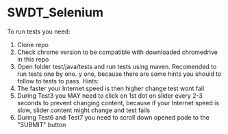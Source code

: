 # SWDT_Selenium
To run tests you need:
1. Clone repo
2. Check chrome version to be compatible with downloaded chromedrive in this repo
3. Open folder test/java/tests and run tests using maven.
Recomended to run tests one by one.
y one, because there are some hints you should to follow to tests to pass.
Hints:
1. The faster your Internet speed is then higher change test wont fail
2. During Test3 you MAY need to click on 1st dot on slider every 2-3 seconds to prevent changing content, because if your Internet speed is slow, slider content might change and test fails
3. During Test6 and Test7 you need to scroll down opened pade to the "SUBMIT" button
